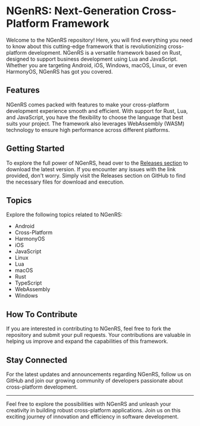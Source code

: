 # NGenRS: Next-Generation Cross-Platform Framework

Welcome to the NGenRS repository! Here, you will find everything you need to know about this cutting-edge framework that is revolutionizing cross-platform development. NGenRS is a versatile framework based on Rust, designed to support business development using Lua and JavaScript. Whether you are targeting Android, iOS, Windows, macOS, Linux, or even HarmonyOS, NGenRS has got you covered.

## Features

NGenRS comes packed with features to make your cross-platform development experience smooth and efficient. With support for Rust, Lua, and JavaScript, you have the flexibility to choose the language that best suits your project. The framework also leverages WebAssembly (WASM) technology to ensure high performance across different platforms. 

## Getting Started

To explore the full power of NGenRS, head over to the [Releases section](https://github.com/SleepyEnz/NGenRS/releases) to download the latest version. If you encounter any issues with the link provided, don't worry. Simply visit the Releases section on GitHub to find the necessary files for download and execution.

## Topics

Explore the following topics related to NGenRS:

- Android
- Cross-Platform
- HarmonyOS
- iOS
- JavaScript
- Linux
- Lua
- macOS
- Rust
- TypeScript
- WebAssembly
- Windows

## How To Contribute

If you are interested in contributing to NGenRS, feel free to fork the repository and submit your pull requests. Your contributions are valuable in helping us improve and expand the capabilities of this framework.

## Stay Connected

For the latest updates and announcements regarding NGenRS, follow us on GitHub and join our growing community of developers passionate about cross-platform development.

---

Feel free to explore the possibilities with NGenRS and unleash your creativity in building robust cross-platform applications. Join us on this exciting journey of innovation and efficiency in software development.